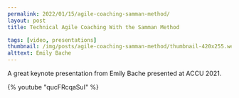 ```yaml
---
permalink: 2022/01/15/agile-coaching-samman-method/
layout: post
title: Technical Agile Coaching With the Samman Method

tags: [video, presentations]
thumbnail: /img/posts/agile-coaching-samman-method/thumbnail-420x255.webp
alttext: Emily Bache
---
```


A great keynote presentation from Emily Bache presented at ACCU 2021.

{% youtube "qucFRcqaSuI" %}
